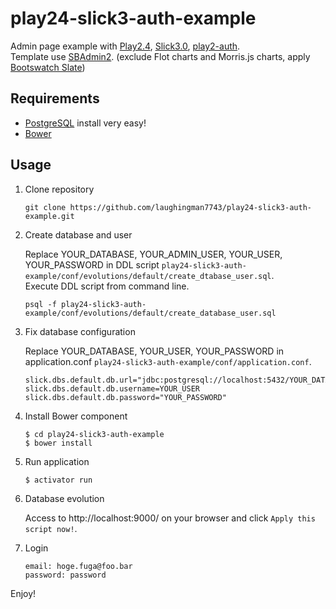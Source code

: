 play24-slick3-auth-example
=================================

Admin page example with [Play2.4](https://playframework.com/), [Slick3.0](http://slick.typesafe.com/), [play2-auth](https://github.com/t2v/play2-auth).  
Template use [SBAdmin2](http://startbootstrap.com/template-overviews/sb-admin-2/). (exclude Flot charts and Morris.js charts, apply [Bootswatch Slate](https://bootswatch.com/slate/))

Requirements
---------------------------------

* [PostgreSQL](http://postgresapp.com/) install very easy!
* [Bower](http://bower.io/)

Usage
---------------------------------

1. Clone repository
    
    `git clone https://github.com/laughingman7743/play24-slick3-auth-example.git`
    
1. Create database and user
    
    Replace YOUR_DATABASE, YOUR_ADMIN_USER, YOUR_USER, YOUR_PASSWORD in DDL script `play24-slick3-auth-example/conf/evolutions/default/create_dtabase_user.sql`.  
    Execute DDL script from command line.
    ```
    psql -f play24-slick3-auth-example/conf/evolutions/default/create_database_user.sql
    ```
    
1. Fix database configuration
    
    Replace YOUR_DATABASE, YOUR_USER, YOUR_PASSWORD in application.conf `play24-slick3-auth-example/conf/application.conf`.
    ```
    slick.dbs.default.db.url="jdbc:postgresql://localhost:5432/YOUR_DATABASE"
    slick.dbs.default.db.username=YOUR_USER
    slick.dbs.default.db.password="YOUR_PASSWORD"
    ```
    
1. Install Bower component

    ```
    $ cd play24-slick3-auth-example
    $ bower install
    ```
    
1. Run application
    
    `$ activator run`
    
1. Database evolution
    
    Access to http://localhost:9000/ on your browser and click `Apply this script now!`.
    
1. Login
    
    ```
    email: hoge.fuga@foo.bar
    password: password
    ```

Enjoy!
